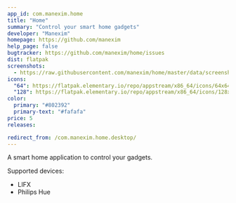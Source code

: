 ```yaml
---
app_id: com.manexim.home
title: "Home"
summary: "Control your smart home gadgets"
developer: "Manexim"
homepage: https://github.com/manexim
help_page: false
bugtracker: https://github.com/manexim/home/issues
dist: flatpak
screenshots:
  - https://raw.githubusercontent.com/manexim/home/master/data/screenshots/000.png
icons:
  "64": https://flatpak.elementary.io/repo/appstream/x86_64/icons/64x64/com.manexim.home.png
  "128": https://flatpak.elementary.io/repo/appstream/x86_64/icons/128x128/com.manexim.home.png
color:
  primary: "#802392"
  primary-text: "#fafafa"
price: 5
releases:

redirect_from: /com.manexim.home.desktop/
---
```


<p>A smart home application to control your gadgets.</p>
<p>Supported devices:</p>
<ul>
<li>LIFX</li>
<li>Philips Hue</li>
</ul>